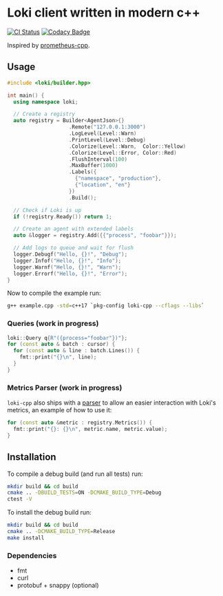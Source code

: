 # Loki client written in modern c++

[![CI Status](https://github.com/mircodezorzi/loki-cpp/workflows/Continuous%20Integration/badge.svg)](https://github.com/mircodezorzi/loki-cpp/actions?workflow=Continuous+Integration)
[![Codacy Badge](https://api.codacy.com/project/badge/Grade/3ce68eb8a73444448f1c475eb3a222c5)](https://www.codacy.com/manual/mircodezorzi/loki-cpp?utm_source=github.com&amp;utm_medium=referral&amp;utm_content=mircodezorzi/loki-cpp&amp;utm_campaign=Badge_Grade)

Inspired by [prometheus-cpp](https://github.com/jupp0r/prometheus-cpp).

## Usage

```cpp
#include <loki/builder.hpp>

int main() {
  using namespace loki;

  // Create a registry
  auto registry = Builder<AgentJson>{}
                    .Remote("127.0.0.1:3000")
                    .LogLevel(Level::Warn)
                    .PrintLevel(Level::Debug)
                    .Colorize(Level::Warn,  Color::Yellow)
                    .Colorize(Level::Error, Color::Red)
                    .FlushInterval(100)
                    .MaxBuffer(1000)
                    .Labels({
                      {"namespace", "production"},
                      {"location", "en"}
                    })
                    .Build();

  // Check if Loki is up
  if (!registry.Ready()) return 1;

  // Create an agent with extended labels
  auto &logger = registry.Add({{"process", "foobar"}});

  // Add logs to queue and wait for flush
  logger.Debugf("Hello, {}!", "Debug");
  logger.Infof("Hello, {}!", "Info");
  logger.Warnf("Hello, {}!", "Warn");
  logger.Errorf("Hello, {}!", "Error");
}
```

Now to compile the example run:

```bash
g++ example.cpp -std=c++17 `pkg-config loki-cpp --cflags --libs`
```

### Queries (work in progress)

```c++
loki::Query q{R"({process="foobar"})"};
for (const auto & batch : cursor) {
  for (const auto & line : batch.Lines()) {
    fmt::print("{}\n", line);
  }
}
```

### Metrics Parser (work in progress)

`loki-cpp` also ships with a [parser](https://github.com/mircodezorzi/loki-cpp/blob/master/include/parser.hpp) to allow an easier interaction with Loki's metrics, an example of how to use it:

```cpp
for (const auto &metric : registry.Metrics()) {
  fmt::print("{}: {}\n", metric.name, metric.value);
}
```

## Installation

To compile a debug build (and run all tests) run:

```sh
mkdir build && cd build
cmake .. -DBUILD_TESTS=ON -DCMAKE_BUILD_TYPE=Debug
ctest -V
```

To install the debug build run:

```sh
mkdir build && cd build
cmake .. -DCMAKE_BUILD_TYPE=Release
make install
```

### Dependencies
  - fmt
  - curl
  - protobuf + snappy (optional)
